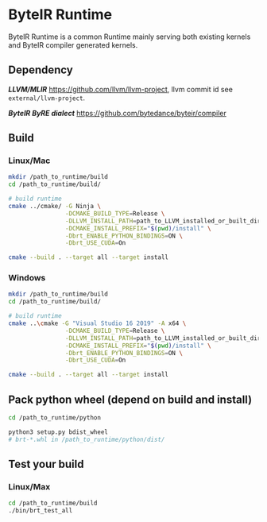 # ByteIR Runtime

ByteIR Runtime is a common Runtime mainly serving both existing kernels and ByteIR compiler generated kernels.


## Dependency 

***LLVM/MLIR*** https://github.com/llvm/llvm-project, llvm commit id see `external/llvm-project`.

***ByteIR ByRE dialect***  https://github.com/bytedance/byteir/compiler

## Build
### Linux/Mac
```bash
mkdir /path_to_runtime/build
cd /path_to_runtime/build/

# build runtime
cmake ../cmake/ -G Ninja \
                -DCMAKE_BUILD_TYPE=Release \
                -DLLVM_INSTALL_PATH=path_to_LLVM_installed_or_built_directory \
                -DCMAKE_INSTALL_PREFIX="$(pwd)/install" \
                -Dbrt_ENABLE_PYTHON_BINDINGS=ON \
                -Dbrt_USE_CUDA=On

cmake --build . --target all --target install
```

### Windows
```bash
mkdir /path_to_runtime/build
cd /path_to_runtime/build/

# build runtime
cmake ..\cmake -G "Visual Studio 16 2019" -A x64 \
                -DCMAKE_BUILD_TYPE=Release \
                -DLLVM_INSTALL_PATH=path_to_LLVM_installed_or_built_directory \
                -DCMAKE_INSTALL_PREFIX="$(pwd)/install" \
                -Dbrt_ENABLE_PYTHON_BINDINGS=ON \
                -Dbrt_USE_CUDA=On

cmake --build . --target all --target install
```

## Pack python wheel (depend on build and install)
```bash
cd /path_to_runtime/python

python3 setup.py bdist_wheel
# brt-*.whl in /path_to_runtime/python/dist/
```

## Test your build
### Linux/Max
```bash
cd /path_to_runtime/build
./bin/brt_test_all
```

